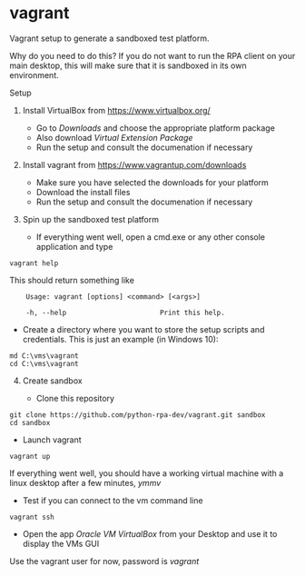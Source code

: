 # vagrant
Vagrant setup to generate a sandboxed test platform.

Why do you need to do this? 
If you do not want to run the RPA client on your main desktop, this will
make sure that it is sandboxed in its own environment.

Setup
1. Install VirtualBox from https://www.virtualbox.org/
   * Go to *Downloads* and choose the appropriate platform package
   * Also download *Virtual Extension Package*
   * Run the setup and consult the documenation if necessary

2. Install vagrant from https://www.vagrantup.com/downloads
   * Make sure you have selected the downloads for your platform
   * Download the install files
   * Run the setup and consult the documenation if necessary

3. Spin up the sandboxed test platform
   * If everything went well, open a cmd.exe or any other console application and type

```
vagrant help
```

   This should return something like    

```
    Usage: vagrant [options] <command> [<args>]

    -h, --help                       Print this help.
```

   * Create a directory where you want to store the setup scripts and credentials. This is just an example (in Windows 10):   

```
md C:\vms\vagrant
cd C:\vms\vagrant
```

4. Create sandbox

   * Clone this repository

```
git clone https://github.com/python-rpa-dev/vagrant.git sandbox
cd sandbox
```    

   * Launch vagrant 
   
```   
vagrant up
```    

   If everything went well, you should have a working virtual machine with a linux desktop after a few minutes, *ymmv*

   * Test if you can connect to the vm command line

```
vagrant ssh
```    

   * Open the app *Oracle VM VirtualBox* from your Desktop and use it to display the VMs GUI
   
   Use the vagrant user for now, password is *vagrant*



   

   
   
   

